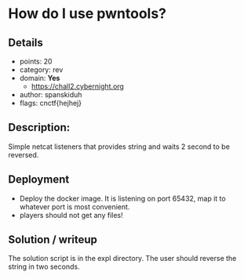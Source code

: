 # How do I use pwntools?

## Details
* points: 20 
* category: rev 
* domain: **Yes**
    * https://chall2.cybernight.org
* author: spanskiduh 
* flags: cnctf{hejhej}

## Description:
Simple netcat listeners that provides string and waits 2 second to be reversed.
	
## Deployment 
* Deploy the docker image. It is listening on port 65432, map it to whatever port is most convenient.
* players should not get any files!

## Solution / writeup
The solution script is in the expl directory. The user should reverse the string in two seconds.

